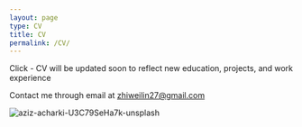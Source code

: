 ```yaml
---
layout: page
type: CV
title: CV
permalink: /CV/
---
```

<div class="update-box">
    Click - CV will be updated soon to reflect new education, projects, and work experience
</div>

Contact me through email at <i class="fas fa-envelope"></i> [zhiweilin27@gmail.com](mailto:zhiweilin27@gmail.com)

![aziz-acharki-U3C79SeHa7k-unsplash](https://github.com/zhiweilin27/zhiweilin27.github.io/assets/111717798/dde6848b-2a7a-4713-9bc2-47ca6d545484)

